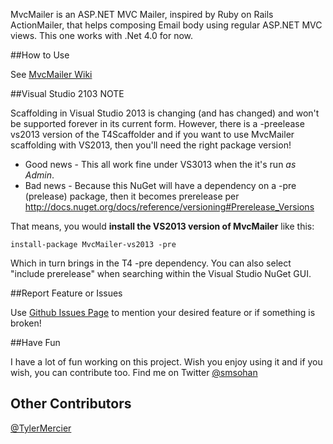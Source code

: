 MvcMailer is an ASP.NET MVC Mailer, inspired by Ruby on Rails ActionMailer, that helps composing Email
body using regular ASP.NET MVC views. This one works with .Net 4.0 for now.


##How to Use

See [MvcMailer Wiki](https://github.com/smsohan/MvcMailer/wiki/MvcMailer-Step-by-Step-Guide)

##Visual Studio 2103 NOTE

 Scaffolding in Visual Studio 2013 is changing (and has changed) and won't be supported forever in its current form. However, there is a -preelease vs2013 version of the T4Scaffolder and if you want to use MvcMailer scaffolding with VS2013, then you'll need the right package version! 

* Good news - This all work fine under VS3013 when the it's run _as Admin_.
* Bad news - Because this NuGet will have a dependency on a -pre (prelease) package, then it becomes prerelease per http://docs.nuget.org/docs/reference/versioning#Prerelease_Versions

That means, you would **install the VS2013 version of MvcMailer** like this:

```
install-package MvcMailer-vs2013 -pre
```

Which in turn brings in the T4 -pre dependency. You can also select "include prerelease" when searching within the Visual Studio NuGet GUI.


##Report Feature or Issues

Use [Github Issues Page](https://github.com/smsohan/mvcmailer/issues) to mention your desired feature or if something is broken!

##Have Fun

I have a lot of fun working on this project. Wish you enjoy using it and if you wish, you can contribute too. Find me on Twitter [@smsohan](http://twitter.com/smsohan)

## Other Contributors
[@TylerMercier](https://github.com/tylermercier)